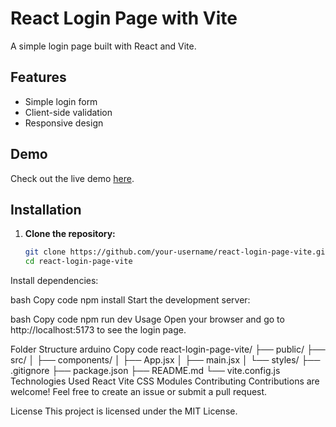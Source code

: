 # React Login Page with Vite

A simple login page built with React and Vite.

## Features

- Simple login form
- Client-side validation
- Responsive design

## Demo

Check out the live demo [here](#).

## Installation

1. **Clone the repository:**
   ```bash
   git clone https://github.com/your-username/react-login-page-vite.git
   cd react-login-page-vite
Install dependencies:

bash
Copy code
npm install
Start the development server:

bash
Copy code
npm run dev
Usage
Open your browser and go to http://localhost:5173 to see the login page.

Folder Structure
arduino
Copy code
react-login-page-vite/
├── public/
├── src/
│   ├── components/
│   ├── App.jsx
│   ├── main.jsx
│   └── styles/
├── .gitignore
├── package.json
├── README.md
└── vite.config.js
Technologies Used
React
Vite
CSS Modules
Contributing
Contributions are welcome! Feel free to create an issue or submit a pull request.

License
This project is licensed under the MIT License.
